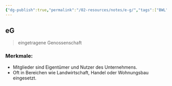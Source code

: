 ```yaml
---
{"dg-publish":true,"permalink":"/02-resources/notes/e-g/","tags":["BWL"],"noteIcon":"","updated":"2025-07-12T13:31:41.000+02:00"}
---
```


## eG 
> eingetragene Genossenschaft

### Merkmale:
- Mitglieder sind Eigentümer und Nutzer des Unternehmens.
- Oft in Bereichen wie Landwirtschaft, Handel oder Wohnungsbau eingesetzt.